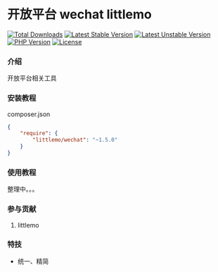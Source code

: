 
开放平台 wechat littlemo  
===============

[![Total Downloads](https://poser.pugx.org/littlemo/wechat/downloads)](https://packagist.org/packages/littlemo/wechat)
[![Latest Stable Version](https://poser.pugx.org/littlemo/wechat/v/stable)](https://packagist.org/packages/littlemo/wechat)
[![Latest Unstable Version](https://poser.pugx.org/littlemo/wechat/v/unstable)](https://packagist.org/packages/littlemo/wechat)
[![PHP Version](https://img.shields.io/badge/php-%3E%3D7.0-8892BF.svg)](http://www.php.net/)
[![License](https://poser.pugx.org/littlemo/wechat/license)](https://packagist.org/packages/littlemo/wechat)

### 介绍
开放平台相关工具

### 安装教程

composer.json
```json
{
    "require": {
        "littlemo/wechat": "~1.5.0"
    }
}
```
### 使用教程

整理中。。。



### 参与贡献

1.  littlemo


### 特技

- 统一、精简
